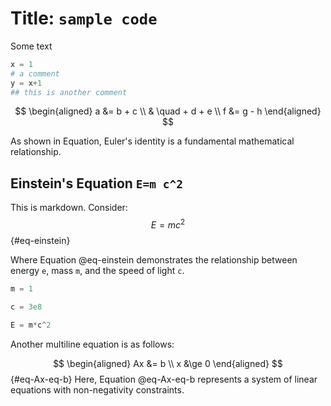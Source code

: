 # Title: `sample code`
Some text 

````julia
x = 1
# a comment
y = x+1
## this is another comment
````

$$
\begin{aligned}
  a &= b + c \\
  & \quad + d + e \\
  f &= g - h
\end{aligned}
$$ 



As shown in Equation, Euler's identity is a fundamental mathematical relationship.
## Einstein's Equation `E=m c^2`
This is markdown. Consider: 
$$
E = mc^2
$$ {#eq-einstein}

Where Equation @eq-einstein demonstrates the relationship between energy `e`, mass `m`, and the speed of light `c`.

````julia
m = 1

c = 3e8

E = m*c^2
````

Another multiline equation is as follows: 

$$
\begin{aligned}
  Ax &= b \\
  x &\ge 0
\end{aligned}
$$ {#eq-Ax-eq-b}
Here, Equation @eq-Ax-eq-b represents a system of linear equations with non-negativity constraints.

